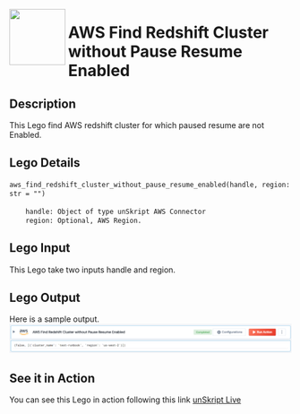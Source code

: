 [<img align="left" src="https://unskript.com/assets/favicon.png" width="100" height="100" style="padding-right: 5px">](https://unskript.com/assets/favicon.png) 
<h1>AWS Find Redshift Cluster without Pause Resume Enabled</h1>

## Description
This Lego find AWS redshift cluster for which paused resume are not Enabled.


## Lego Details

    aws_find_redshift_cluster_without_pause_resume_enabled(handle, region: str = "")

        handle: Object of type unSkript AWS Connector
        region: Optional, AWS Region.

## Lego Input
This Lego take two inputs handle and region. 

## Lego Output
Here is a sample output.
<img src="./1.png">

## See it in Action

You can see this Lego in action following this link [unSkript Live](https://us.app.unskript.io)